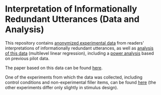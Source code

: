 # Interpretation of Informationally Redundant Utterances (Data and Analysis)

This repository contains [anonymized experimental data](./data) from readers' interpretations of informationally redundant utterances, as well as [analysis of this data](./code/data_analysis.R) (multilevel linear regression), including a [power analysis](./code/power_analysis.R) based on previous pilot data.

The paper based on this data can be found [here](./paper/paper.pdf).

One of the experiments from which the data was collected, including control conditions and non-experimental filler items, can be found [here](http://www.coli.uni-saarland.de/~eskrav/exp/prag_new/exp_exclamation.html) (the other experiments differ only slightly in stimulus design).
